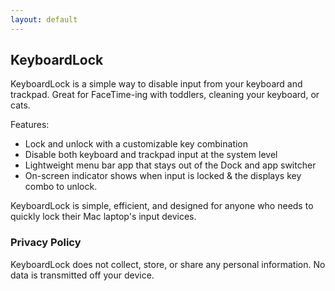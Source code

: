 ```yaml
---
layout: default
---
```


## KeyboardLock

KeyboardLock is a simple way to disable input from your keyboard and trackpad. Great for FaceTime-ing with toddlers, cleaning your keyboard, or cats.

Features:
- Lock and unlock with a customizable key combination
- Disable both keyboard and trackpad input at the system level
- Lightweight menu bar app that stays out of the Dock and app switcher
- On-screen indicator shows when input is locked & the displays key combo to unlock.

KeyboardLock is simple, efficient, and designed for anyone who needs to quickly lock their Mac laptop's input devices.

### Privacy Policy
KeyboardLock does not collect, store, or share any personal information.
No data is transmitted off your device.